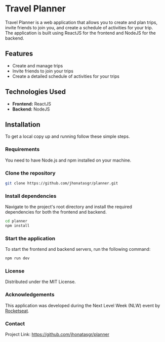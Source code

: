 # Travel Planner

Travel Planner is a web application that allows you to create and plan trips, invite friends to join you, and create a schedule of activities for your trip. The application is built using ReactJS for the frontend and NodeJS for the backend.

## Features

- Create and manage trips
- Invite friends to join your trips
- Create a detailed schedule of activities for your trips

## Technologies Used

- **Frontend:** ReactJS
- **Backend:** NodeJS

## Installation

To get a local copy up and running follow these simple steps.

### Requirements

You need to have Node.js and npm installed on your machine.

### Clone the repository

```sh
git clone https://github.com/jhonatasgr/planner.git
```
### Install dependencies

Navigate to the project's root directory and install the required dependencies for both the frontend and backend.

```sh
cd planner
npm install 
```

### Start the application
To start the frontend and backend servers, run the following command:


```sh
npm run dev
```

### License

Distributed under the MIT License. 

### Acknowledgements
This application was developed during the Next Level Week (NLW) event by [Rocketseat](https://app.rocketseat.com.br/).

### Contact

Project Link: https://github.com/jhonatasgr/planner
